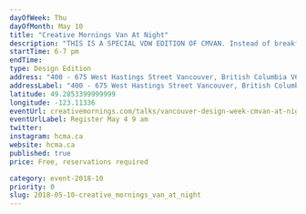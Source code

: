 ```yaml
---
dayOfWeek: Thu
dayOfMonth: May 10
title: "Creative Mornings Van At Night"
description: "THIS IS A SPECIAL VDW EDITION OF CMVAN. Instead of breakfast and coffee, join the CMVan community for drinks and canapés on Thursday, May 10th from 6–7pm and hear from two rising local design stars, Ender and Pat Christie, co-founders of SPACE, in a co-presentation about creativity through the lenses of commitment and craft. As part of Vancouver Design Week, this special evening edition of CreativeMornings/Vancouver will be hosted by HCMA Architecture + Design in their Vancouver headquarters. As usual, Tickets are free, but tickets will be issued with priority to Vancouver Design Week attendees. Any remaining seats will be chosen randomly from the waitlist on Monday, May 7th with confirmation sent via email."
startTime: 6-7 pm
endTime: 
type: Design Edition
address: "400 - 675 West Hastings Street Vancouver, British Columbia V6B 1N2, Vancouver, BC, Canada"
addressLabel: "400 - 675 West Hastings Street Vancouver, British Columbia V6B 1N2"
latitude: 49.2853399999999
longitude: -123.11336
eventUrl: creativemornings.com/talks/vancouver-design-week-cmvan-at-night
eventUrlLabel: Register May 4 9 am
twitter: 
instagram: hcma.ca
website: hcma.ca
published: true
price: Free, reservations required

category: event-2018-10
priority: 0
slug: 2018-05-10-creative_mornings_van_at_night
---
```

